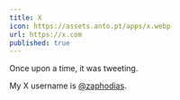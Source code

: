 ```yaml
---
title: X
icon: https://assets.anto.pt/apps/x.webp
url: https://x.com
published: true
---
```


Once upon a time, it was tweeting.                                                                                                                                     

My X username is [@zaphodias](https://x.com/zaphodias).
